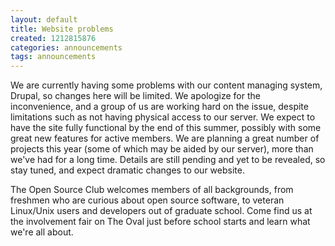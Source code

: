```yaml
---
layout: default
title: Website problems
created: 1212815876
categories: announcements
tags: announcements
---
```

We are currently having some problems with our content managing system, Drupal, so changes here will be limited. We apologize for the inconvenience, and a group of us are working hard on the issue, despite limitations such as not having physical access to our server. We expect to have the site fully functional by the end of this summer, possibly with some great new features for active members. We are planning a great number of projects this year (some of which may be aided by our server), more than we've had for a long time. Details are still pending and yet to be revealed, so stay tuned, and expect dramatic changes to our website.

The Open Source Club welcomes members of all backgrounds, from freshmen who are curious about open source software, to veteran Linux/Unix users and developers out of graduate school. Come find us at the involvement fair on The Oval just before school starts and learn what we're all about.
